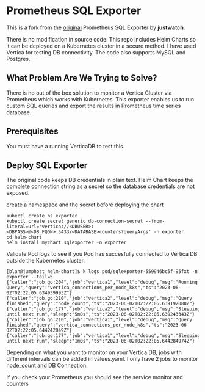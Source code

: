 # Prometheus SQL Exporter 
This is a fork from the [original](https://github.com/justwatchcom/sql_exporter) Prometheus SQL Exporter by **justwatch**.

There is no modification in source code. This repo includes Helm Charts so it can be deployed on a Kubernetes cluster in a secure method. I have used Vertica for testing DB connectivity. The code also supports MySQL and Postgres.

## What Problem Are We Trying to Solve?
There is no out of the box solution to monitor a Vertica Cluster via Prometheus which works with Kubernetes. This exporter enables us to run custom SQL queries and export the results in Prometheus time series database.

## Prerequisites
You must have a running VerticaDB to test this.

## Deploy SQL Exporter
The original code keeps DB credentials in plain text. Helm Chart keeps the complete connection string as a secret so the database credentials are not exposed.


create a namespace and the secret before deploying the chart
```
kubectl create ns exporter
kubectl create secret generic db-connection-secret --from-literal=url='vertica://<DBUSER>:<DBPASS>@<DB_FQDN>:5433/<DATABASE>counters?queryArgs' -n exporter
cd helm-chart
helm install mychart sqlexporter -n exporter
```
Validate Pod logs to see if you Pod has succesfully connected to Vertica DB outside the Kubernetes cluster.

```
[blah@jumphost helm-chart]$ k logs pod/sqlexporter-559946bc5f-95fxt -n exporter --tail=5
{"caller":"job.go:204","job":"vertica1","level":"debug","msg":"Running Query","query":"vertica_connections_per_node_k8s","ts":"2023-06-02T02:22:05.634939993Z"}
{"caller":"job.go:210","job":"vertica2","level":"debug","msg":"Query finished","query":"node_count","ts":"2023-06-02T02:22:05.639192088Z"}
{"caller":"job.go:177","job":"vertica2","level":"debug","msg":"Sleeping until next run","sleep":"5m0s","ts":"2023-06-02T02:22:05.639243343Z"}
{"caller":"job.go:210","job":"vertica1","level":"debug","msg":"Query finished","query":"vertica_connections_per_node_k8s","ts":"2023-06-02T02:22:05.644242849Z"}
{"caller":"job.go:177","job":"vertica1","level":"debug","msg":"Sleeping until next run","sleep":"1m0s","ts":"2023-06-02T02:22:05.644284974Z"}
```



Depending on what you want to monitor on your Vertica DB, jobs with different intervals can be added in values.yaml. I only have 2 jobs to monitor node_count and DB Connection.

If you check your Prometheus you should see the service monitor and counters

